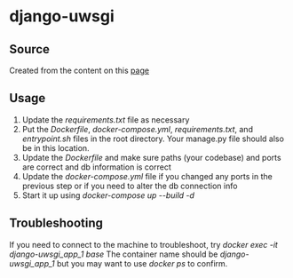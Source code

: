# django-uwsgi
## Source
Created from the content on this [page](https://www.caktusgroup.com/blog/2017/03/14/production-ready-dockerfile-your-python-django-app/)

## Usage
1. Update the *requirements.txt* file as necessary
2. Put the *Dockerfile*, *docker-compose.yml*, *requirements.txt*, and *entrypoint.sh* files in the root directory.  Your manage.py file should also be in this location.
3. Update the *Dockerfile* and make sure paths (your codebase) and ports are correct and db information is correct
4. Update the *docker-compose.yml* file if you changed any ports in the previous step or if you need to alter the db connection info
5. Start it up using *docker-compose up --build -d*

## Troubleshooting
If you need to connect to the machine to troubleshoot, try *docker exec -it django-uwsgi_app_1 base*
The container name should be *django-uwsgi_app_1* but you may want to use *docker ps* to confirm.



